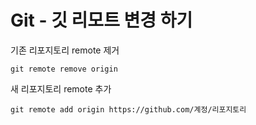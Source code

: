 
# Git - 깃 리모트 변경 하기

기존 리포지토리 remote 제거
```
git remote remove origin
```

새 리포지토리 remote 추가
```
git remote add origin https://github.com/계정/리포지토리
```

